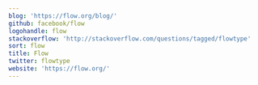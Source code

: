 ```yaml
---
blog: 'https://flow.org/blog/'
github: facebook/flow
logohandle: flow
stackoverflow: 'http://stackoverflow.com/questions/tagged/flowtype'
sort: flow
title: Flow
twitter: flowtype
website: 'https://flow.org/'
---
```


